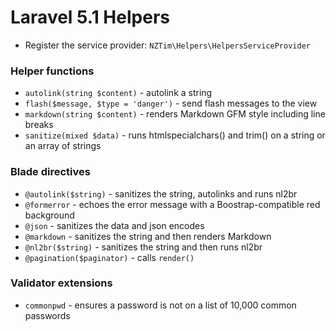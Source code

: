 # Laravel 5.1 Helpers

* Register the service provider: `NZTim\Helpers\HelpersServiceProvider`

### Helper functions
* `autolink(string $content)` - autolink a string
* `flash($message, $type = 'danger')` - send flash messages to the view
* `markdown(string $content)` - renders Markdown GFM style including line breaks
* `sanitize(mixed $data)` - runs htmlspecialchars() and trim() on a string or an array of strings

### Blade directives
* `@autolink($string)` - sanitizes the string, autolinks and runs nl2br
* `@formerror` - echoes the error message with a Boostrap-compatible red background
* `@json` - sanitizes the data and json encodes 
* `@markdown` - sanitizes the string and then renders Markdown
* `@nl2br($string)` - sanitizes the string and then runs nl2br
* `@pagination($paginator)` - calls `render()`

 ### Validator extensions
 * `commonpwd` - ensures a password is not on a list of 10,000 common passwords

